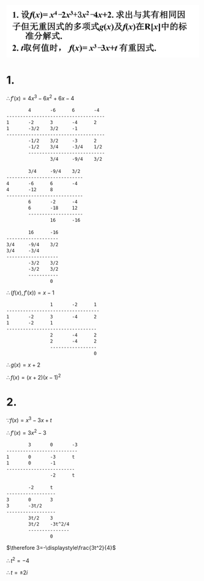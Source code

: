 ![](2020-10-21-09-25-14.png)

# 1.

$\therefore f'(x)=4x^3-6x^2+6x-4$

            4       -6      6       -4
    ------------------------------------
    1       -2      3       -4      2
    1       -3/2    3/2     -1
    ------------------------------------
            -1/2    3/2     -3      2
            -1/2    3/4     -3/4    1/2
            ----------------------------
                    3/4     -9/4    3/2

            3/4     -9/4    3/2
    ----------------------------
    4       -6      6       -4
    4       -12     8
    ----------------------------
            6       -2      -4
            6       -18     12
            --------------------
                    16      -16

            16      -16
    -------------------
    3/4     -9/4    3/2
    3/4     -3/4
    -------------------
            -3/2    3/2
            -3/2    3/2
            -----------
                    0

$\therefore (f(x), f'(x))=x-1$

                    1       -2      1
    ----------------------------------
    1       -2      3       -4      2
    1       -2      1
    ---------------------------------
                    2       -4      2
                    2       -4      2
                    -----------------
                                    0

$\therefore g(x)=x+2$

$\therefore f(x)=(x+2)(x-1)^2$


# 2.

$\because f(x)=x^3-3x+t$

$\therefore f'(x)=3x^2-3$

            3       0       -3
    --------------------------
    1       0       -3      t
    1       0       -1
    -------------------------
                    -2      t

            -2      t
    ------------------
    3       0       3
    3       -3t/2
    ------------------
            3t/2    3
            3t/2    -3t^2/4
            ---------------
                    0

$\therefore 3=-\displaystyle\frac{3t^2}{4}$

$\therefore t^2=-4$

$\therefore t=\pm2i$